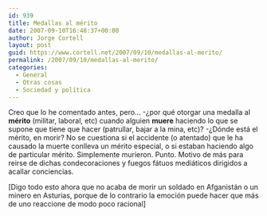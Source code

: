 ```yaml
---
id: 939
title: Medallas al mérito
date: 2007-09-10T16:48:37+00:00
author: Jorge Cortell
layout: post
guid: https://www.cortell.net/2007/09/10/medallas-al-merito/
permalink: /2007/09/10/medallas-al-merito/
categories:
  - General
  - Otras cosas
  - Sociedad y polí­tica
---
```

Creo que lo he comentado antes, pero... -¿por qué otorgar una medalla al **mérito** (militar, laboral, etc) cuando alguien **muere** haciendo lo que se supone que tiene que hacer (patrullar, bajar a la mina, etc)? -¿Dónde está el mérito, en morir? No se cuestiona si el accidente (o atentado) que le ha causado la muerte conlleva un mérito especial, o si estaban haciendo algo de particular mérito. Simplemente murieron. Punto. Motivo de más para reirse de dichas condecoraciones y fuegos fátuos mediáticos dirigidos a acallar conciencias.

[Digo todo esto ahora que no acaba de morir un soldado en Afganistán o un minero en Asturias, porque de lo contrario la emoción puede hacer que más de uno reaccione de modo poco racional]